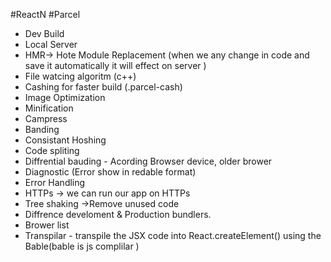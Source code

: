 #ReactN
#Parcel
- Dev Build
- Local Server
- HMR-> Hote Module Replacement (when we any change in code and save it automatically it will effect on server )
- File watcing algoritm (c++)
- Cashing for faster build (.parcel-cash)
- Image Optimization
- Minification
- Campress
- Banding
- Consistant Hoshing
- Code spliting
- Diffrential bauding - Acording Browser device, older brower
- Diagnostic (Error show in redable format)
- Error Handling
- HTTPs -> we can run our app on HTTPs
- Tree shaking ->Remove unused code
- Diffrence develoment & Production bundlers.
- Brower list
- Transpilar - transpile the JSX code into React.createElement() using the Bable(bable is js complilar ) 
